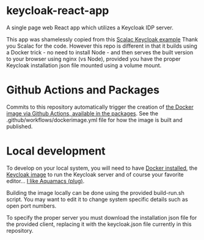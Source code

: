# keycloak-react-app
A single page web React app which utilizes a Keycloak IDP server.

This app was shamelessly copied from this [Scalac Keycloak
example](https://scalac.io/user-authentication-keycloak-1/) Thank you
Scalac for the code.  However this repo is different in that it builds using a Docker trick - no need to install Node - and then serves the built version to your browser using nginx (vs Node), provided you have the proper Keycloak installation json file mounted using a volume mount. 

# Github Actions and Packages

Commits to this repository automatically trigger the creation of [the
Docker image via Github Actions, available in the packages](packages).  See the
.github/workflows/dockerimage.yml file for how the image is built and
published.

# Local development

To develop on your local system, you will need to have [Docker
installed](https://www.docker.com/products/docker-desktop), the
[Keycloak image](https://hub.docker.com/r/jboss/keycloak/) to run the
Keycloak server and of course your favorite editor... [I like Aquamacs
(plug)](http://aquamacs.org/).

Building the image locally can be done using the provided build-run.sh script.  You may want to edit it to change system specific details such as open port numbers.

To specify the proper server you must download the installation json file for the provided client, replacing it with the keycloak.json file currently in this repository.